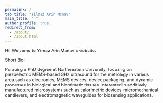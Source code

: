 ```yaml
---
permalink: /
tab title: "Yilmaz Arin Manav"
main_title: " "
author_profile: true
redirect_from: 
  - /about/
  - /about.html
---
```


Hi! Welcome to Yilmaz Arin Manav's website.

Short Bio:

  Pursuing a PhD degree at Northeastern University, focusing on piezoelectric MEMS-based GHz ultrasound for the metrology  in various area such as electronics, MEMS devices, device packaging, and dynamic processes in biological and biomimetic tissues. Interested in additively manufactured microsystems such as calorimetric devices, micromechanical cantilevers, and electromagnetic waveguides for biosensing applications.
